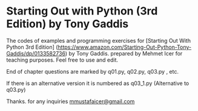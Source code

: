 # Starting Out with Python (3rd Edition) by Tony Gaddis
The codes of examples and programming exercises for [Starting Out With Python 3rd Edition] (https://www.amazon.com/Starting-Out-Python-Tony-Gaddis/dp/0133582736) by Tony Gaddis. 
prepared by Mehmet Icer for teaching purposes. Feel free to use and edit.

End of chapter questions are marked by
q01.py,
q02.py,
q03.py ,
etc.

If there is an alternative version it is numbered as q03_1.py (Alternative to q03.py)

Thanks.
for any inquiries
mmustafaicer@gmail.com
